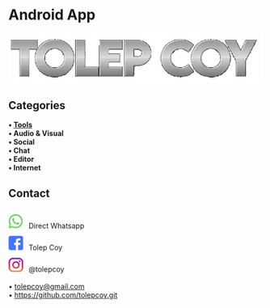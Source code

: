# Android App
<p float="center">
  <img src="https://raw.githubusercontent.com/tolepcoy/tolepcoy/main/image/tolepcoy.gif" />
</p>

## Categories
 <b>
  • <a href=https://github.com/tolepcoy/tolepcoy/tree/main/image/">Tools</a> </br>
  • Audio & Visual </br>
  • Social </br>
  • Chat </br>
  • Editor </br>
  • Internet
 </b>
 
## Contact
<img src="https://raw.githubusercontent.com/tolepcoy/tolepcoy/main/image/wa.png" width="40" />Direct Whatsapp
<br>
<img src="https://raw.githubusercontent.com/tolepcoy/tolepcoy/main/image/fb.png" width="40" />Tolep Coy
<br>
<img src="https://raw.githubusercontent.com/tolepcoy/tolepcoy/main/image/ig.png" width="40" />@tolepcoy
<br>
<br>
• <a href="https://emailtolep.js">tolepcoy@gmail.com</a></br>
• https://github.com/tolepcoy.git

